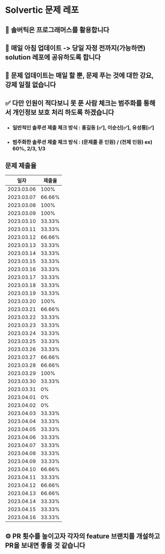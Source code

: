 # Solvertic 문제 레포

## 🧐 솔버틱은 프로그래머스를 활용합니다

## 🫡 매일 아침 업데이트 -> 당일 자정 전까지(가능하면) solution 레포에 공유하도록 합니다

## 👻 문제 업데이트는 매일 할 뿐, 문제 푸는 것에 대한 강요, 강제 일절 없습니다

## ✅ 다만 인원이 적다보니 못 푼 사람 체크는 범주화를 통해서 개인정보 보호 처리 하도록 하겠습니다

- ### 일반적인 솔루션 제출 체크 방식 : 홍길동 [✅], 이순신[✅], 유성룡[✅]

- ### 범주화한 솔루션 제출 체크 방식 : (문제를 푼 인원) / (전체 인원) ex) 60%, 2/3, 1/3

## 문제 제출율

|일자|제출율|
|---|---|
|2023.03.06|100%|
|2023.03.07|66.66%|
|2023.03.08|100%|
|2023.03.09|100%|
|2023.03.10|33.33%|
|2023.03.11|33.33%|
|2023.03.12|66.66%|
|2023.03.13|33.33%|
|2023.03.14|33.33%|
|2023.03.15|33.33%|
|2023.03.16|33.33%|
|2023.03.17|33.33%|
|2023.03.18|33.33%|
|2023.03.19|33.33%|
|2023.03.20|100%|
|2023.03.21|66.66%|
|2023.03.22|33.33%|
|2023.03.23|33.33%|
|2023.03.24|33.33%|
|2023.03.25|33.33%|
|2023.03.26|33.33%|
|2023.03.27|66.66%|
|2023.03.28|66.66%|
|2023.03.29|100%|
|2023.03.30|33.33%|
|2023.03.31|0%|
|2023.04.01|0%|
|2023.04.02|0%|
|2023.04.03|33.33%|
|2023.04.04|33.33%|
|2023.04.05|33.33%|
|2023.04.06|33.33%|
|2023.04.07|33.33%|
|2023.04.08|33.33%|
|2023.04.09|33.33%|
|2023.04.10|66.66%|
|2023.04.11|33.33%|
|2023.04.12|66.66%|
|2023.04.13|66.66%|
|2023.04.14|33.33%|
|2023.04.15|33.33%|
|2023.04.16|33.33%|

## ⚙️ PR 횟수를 높이고자 각자의 feature 브랜치를 개설하고 PR을 보내면 좋을 것 같습니다
